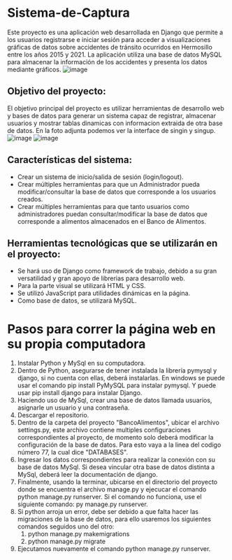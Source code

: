 # Sistema-de-Captura
Este proyecto es una aplicación web desarrollada en Django que permite a los usuarios registrarse e iniciar sesión para acceder a visualizaciones gráficas de datos sobre accidentes de tránsito ocurridos en Hermosillo entre los años 2015 y 2021. La aplicación utiliza una base de datos MySQL para almacenar la información de los accidentes y presenta los datos mediante gráficos.
![image](https://github.com/LuisHiram99/Soft_Eng_Final_Project/assets/122404524/204b7292-cf3d-4245-8285-4c96a41f3797)

## Objetivo del proyecto:
El objetivo principal del proyecto es utilizar herramientas de desarrollo web y bases de datos para generar un sistema capaz de registrar, almacenar usuarios y mostrar tablas dinamicas con informacion extraida de otra base de datos. En la foto adjunta podemos ver la interface de singin y singup.
![image](https://github.com/LuisHiram99/Soft_Eng_Final_Project/assets/122404524/c2bad4bf-a89b-4b2c-9211-ac960caca986)
![image](https://github.com/LuisHiram99/Soft_Eng_Final_Project/assets/122404524/72887c29-5cd0-407e-b36c-1334b4bebae2)

## Características del sistema:
- Crear un sistema de inicio/salida de sesión (login/logout).
- Crear múltiples herramientas para que un Administrador pueda modificar/consultar la base de datos que corresponde a los usuarios creados.
- Crear múltiples herramientas para que tanto usuarios como administradores puedan consultar/modificar la base de datos que corresponde a alimentos almacenados en el Banco de Alimentos.
## Herramientas tecnológicas que se utilizarán en el proyecto:
- Se hará uso de Django como framework de trabajo, debido a su gran versatilidad y gran apoyo de librerias para desarrollo web.
- Para la parte visual se utilizará HTML y CSS.
- Se utilizó JavaScript para utilidades dinámicas en la página. 
- Como base de datos, se utilizará MySQL.

# Pasos para correr la página web en su propia computadora
1. Instalar Python y MySql en su computadora.
2. Dentro de Python, asegurarse de tener instalada la librería pymysql y django, si no cuenta con ellas, deberá instalarlas. En windows se puede usar el comando pip install PyMySQL para instalar pymysql. Y puede usar pip install django para instalar Django.
3. Haciendo uso de MySql, crear una base de datos llamada usuarios, asignarle un usuario y una contraseña.
4. Descargar el repositorio.
5. Dentro de la carpeta del proyecto "BancoAlimentos", ubicar el archivo settings.py, este archivo contiene multiples configuraciones correspondientes al proyecto, de momento solo deberá modificar la configuración de la base de datos. Para esto vaya a la linea del codigo número 77, la cual dice "DATABASES".
6. Ingresar los datos correspondientes para realizar la conexión con su base de datos MySql. Si desea vincular otra base de datos distinta a MySql, deberá leer la documentación de django.
7. Finalmente, usando la terminar, ubicarse en el directorio del proyecto donde se encuentra el archivo manage.py y ejecucar el comando python manage.py runserver. Si el comando no funciona, use el siguiente comando: py manage.py runserver.
8. Si python arroja un error, debe ser debido a que falta hacer las migraciones de la base de datos, para ello usaremos los siguientes comandos seguidos uno del otro:
   1. python manage.py makemigrations
   2. python manage.py migrate
9. Ejecutamos nuevamente el comando python manage.py runserver.
   
